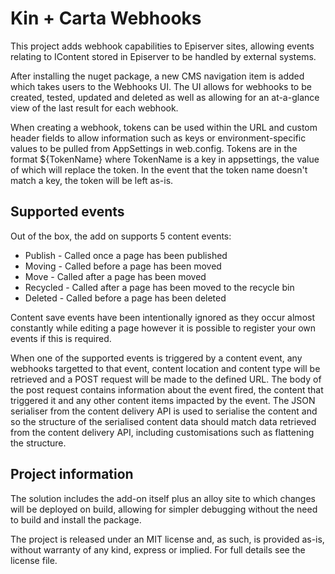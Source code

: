 # Kin + Carta Webhooks
This project adds webhook capabilities to Episerver sites, allowing events relating to IContent stored in Episerver to be handled by external systems. 

After installing the nuget package, a new CMS navigation item is added which takes users to the Webhooks UI. The UI allows for webhooks to be created, tested, updated and deleted as well as allowing for an at-a-glance view of the last result for each webhook.

When creating a webhook, tokens can be used within the URL and custom header fields to allow information such as keys or environment-specific values to be pulled from AppSettings in web.config. Tokens are in the format ${TokenName} where TokenName is a key in appsettings, the value of which will replace the token. In the event that the token name doesn't match a key, the token will be left as-is.

## Supported events
Out of the box, the add on supports 5 content events:
* Publish - Called once a page has been published
* Moving - Called before a page has been moved
* Move - Called after a page has been moved
* Recycled - Called after a page has been moved to the recycle bin
* Deleted - Called before a page has been deleted

Content save events have been intentionally ignored as they occur almost constantly while editing a page however it is possible to register your own events if this is required. 

When one of the supported events is triggered by a content event, any webhooks targetted to that event, content location and content type will be retrieved and a POST request will be made to the defined URL. The body of the post request contains information about the event fired, the content that triggered it and any other content items impacted by the event. The JSON serialiser from the content delivery API is used to serialise the content and so the structure of the serialised content data should match data retrieved from the content delivery API, including customisations such as flattening the structure.

## Project information
The solution includes the add-on itself plus an alloy site to which changes will be deployed on build, allowing for simpler debugging without the need to build and install the package.

The project is released under an MIT license and, as such, is provided as-is, without warranty of any kind, express or implied. For full details see the license file.